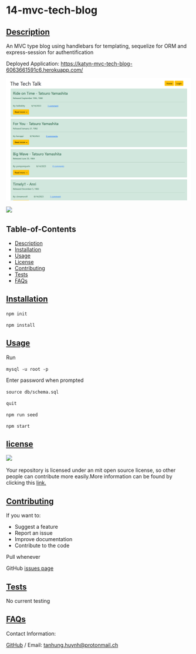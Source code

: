 # 14-mvc-tech-blog
      
## [Description](#table-of-contents)
An MVC type blog using handlebars for templating, sequelize for ORM and express-session for authentification

Deployed Application:
https://katyn-mvc-tech-blog-6063661591c6.herokuapp.com/

![HerokuScrot](./assets/blogScrot.png)

<img src="https://img.shields.io/badge/license-MIT-yellow"/>

## Table-of-Contents
* [Description](#description)
* [Installation](#installation)
* [Usage](#usage)
* [License](#license)
* [Contributing](#contributing)
* [Tests](#tests)
* [FAQs](#faqs)
   
## [Installation](#table-of-contents)

`npm init`

`npm install`
## [Usage](#table-of-contents)
Run 

`mysql -u root -p`

Enter password when prompted

`source db/schema.sql`

`quit`

`npm run seed`
  
`npm start`
       
## [license](#table-of-contents)
<img src="https://img.shields.io/badge/license-MIT-yellow"/>

Your repository is licensed under an mit open source license, so other people can contribute more easily.More information can be found by clicking this [link.](https://choosealicense.com/licenses/mit)

## [Contributing](#table-of-contents)
If you want to:
* Suggest a feature
* Report an issue
* Improve documentation
* Contribute to the code

Pull whenever
   
GitHub [issues page](https://github.com/katyn-sh/14-mvc-tech-blog/issues) 
   
## [Tests](#table-of-contents)
No current testing
   
## [FAQs](#table-of-contents)
Contact Information:

[GitHub](https://github.com/katyn-sh) / Email: tanhung.huynh@protonmail.ch
